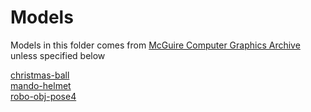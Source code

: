 # Models

Models in this folder comes from [McGuire Computer Graphics Archive](https://casual-effects.com/data/) unless specified below  

[christmas-ball](https://sketchfab.com/3d-models/christmas-ball-36868988285f4b60b3e389e1aa1bab3f)  
[mando-helmet](https://sketchfab.com/3d-models/mando-helmet-9da2e7fc67de443e95e190fc0c29f0c7)  
[robo-obj-pose4](https://sketchfab.com/3d-models/robo-obj-pose4-uaeYu2fwakD1e1bWp5Cxu3XAqrt)  